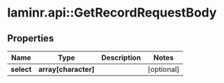 # laminr.api::GetRecordRequestBody


## Properties
Name | Type | Description | Notes
------------ | ------------- | ------------- | -------------
**select** | **array[character]** |  | [optional] 



